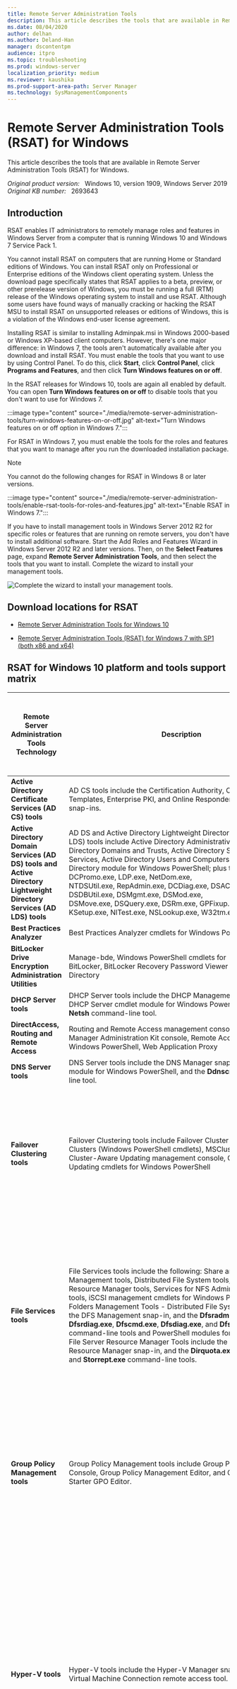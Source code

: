 ```yaml
---
title: Remote Server Administration Tools
description: This article describes the tools that are available in Remote Server Administration Tools for Windows.
ms.date: 08/04/2020
author: delhan
ms.author: Deland-Han
manager: dscontentpm
audience: itpro
ms.topic: troubleshooting
ms.prod: windows-server
localization_priority: medium
ms.reviewer: kaushika
ms.prod-support-area-path: Server Manager
ms.technology: SysManagementComponents
---
```

# Remote Server Administration Tools (RSAT) for Windows

This article describes the tools that are available in Remote Server Administration Tools (RSAT) for Windows.

_Original product version:_ &nbsp; Windows 10, version 1909, Windows Server 2019  
_Original KB number:_ &nbsp; 2693643

## Introduction

RSAT enables IT administrators to remotely manage roles and features in Windows Server from a computer that is running Windows 10 and Windows 7 Service Pack 1.

You cannot install RSAT on computers that are running Home or Standard editions of Windows. You can install RSAT only on Professional or Enterprise editions of the Windows client operating system. Unless the download page specifically states that RSAT applies to a beta, preview, or other prerelease version of Windows, you must be running a full (RTM) release of the Windows operating system to install and use RSAT. Although some users have found ways of manually cracking or hacking the RSAT MSU to install RSAT on unsupported releases or editions of Windows, this is a violation of the Windows end-user license agreement.

Installing RSAT is similar to installing Adminpak.msi in Windows 2000-based or Windows XP-based client computers. However, there's one major difference: in Windows 7, the tools aren't automatically available after you download and install RSAT. You must enable the tools that you want to use by using Control Panel. To do this, click **Start**, click **Control Panel**, click **Programs and Features**, and then click **Turn Windows features on or off**.

In the RSAT releases for Windows 10, tools are again all enabled by default. You can open **Turn Windows features on or off** to disable tools that you don't want to use for Windows 7.

:::image type="content" source="./media/remote-server-administration-tools/turn-windows-features-on-or-off.jpg" alt-text="Turn Windows features on or off option in Windows 7.":::

For RSAT in Windows 7, you must enable the tools for the roles and features that you want to manage after you run the downloaded installation package.

> [!NOTE]
> You cannot do the following changes for RSAT in Windows 8 or later versions.

:::image type="content" source="./media/remote-server-administration-tools/enable-rsat-tools-for-roles-and-features.jpg" alt-text="Enable RSAT in Windows 7.":::

If you have to install management tools in Windows Server 2012 R2 for specific roles or features that are running on remote servers, you don't have to install additional software. Start the Add Roles and Features Wizard in Windows Server 2012 R2 and later versions. Then, on the **Select Features** page, expand **Remote Server Administration Tools**, and then select the tools that you want to install. Complete the wizard to install your management tools.

![Complete the wizard to install your management tools.](./media/remote-server-administration-tools/select-features.jpg)

## Download locations for RSAT

- [Remote Server Administration Tools for Windows 10](https://www.microsoft.com/download/details.aspx?id=45520)

- [Remote Server Administration Tools (RSAT) for Windows 7 with SP1 (both x86 and x64)](https://www.microsoft.com/download/details.aspx?id=7887)

## RSAT for Windows 10 platform and tools support matrix

|Remote Server Administration Tools Technology|Description|Manages technology in Windows Server 2012 R2|Manages technology in Windows Server 2016 Technical Preview and Windows Server 2012 R2|
|---|---|---|---|
|**Active Directory Certificate Services (AD CS) tools**|AD CS tools include the Certification Authority, Certificate Templates, Enterprise PKI, and Online Responder Management snap-ins.| **√**| **√** |
|**Active Directory Domain Services (AD DS) tools and Active Directory Lightweight Directory Services (AD LDS) tools**|AD DS and Active Directory Lightweight Directory Services (AD LDS) tools include Active Directory Administrative Center, Active Directory Domains and Trusts, Active Directory Sites and Services, Active Directory Users and Computers, ADSI Edit, Active Directory module for Windows PowerShell; plus tools such as DCPromo.exe, LDP.exe, NetDom.exe, NTDSUtil.exe, RepAdmin.exe, DCDiag.exe, DSACLs.exe, DSAdd.exe, DSDBUtil.exe, DSMgmt.exe, DSMod.exe, DSMove.exe, DSQuery.exe, DSRm.exe, GPFixup.exe, KSetup.exe, NlTest.exe, NSLookup.exe, W32tm.exe.| | **√** |
|**Best Practices Analyzer**|Best Practices Analyzer cmdlets for Windows PowerShell| **√**| **√** |
|**BitLocker Drive Encryption Administration Utilities**|Manage-bde, Windows PowerShell cmdlets for BitLocker, BitLocker Recovery Password Viewer for Active Directory| **√**| **√** |
|**DHCP Server tools**|DHCP Server tools include the DHCP Management Console, the DHCP Server cmdlet module for Windows PowerShell, and the **Netsh** command-line tool.| **√**| **√** |
|**DirectAccess, Routing and Remote Access**|Routing and Remote Access management console, Connection Manager Administration Kit console, Remote Access provider for Windows PowerShell, Web Application Proxy| **√** | **√**  |
|**DNS Server tools**|DNS Server tools include the DNS Manager snap-in, the DNS module for Windows PowerShell, and the **Ddnscmd.exe** command-line tool.| **√**| **√**  |
|**Failover Clustering tools**|Failover Clustering tools include Failover Cluster Manager, Failover Clusters (Windows PowerShell cmdlets), MSClus, Cluster.exe, Cluster-Aware Updating management console, Cluster-Aware Updating cmdlets for Windows PowerShell| **√**| **√** <br/><br/>GUI tools support Windows Server 2016 Technical Preview and Windows Server 2012 R2. Only PowerShell tools work in Windows Server 2012.|
|**File Services tools**|File Services tools include the following: Share and Storage Management tools, Distributed File System tools, File Server Resource Manager tools, Services for NFS Administration tools, iSCSI management cmdlets for Windows PowerShell; Work Folders Management Tools - Distributed File System Tools include the DFS Management snap-in, and the **Dfsradmin.exe**, **Dfsrdiag.exe**, **Dfscmd.exe**, **Dfsdiag.exe**, and **Dfsutil.exe** command-line tools and PowerShell modules for DFSN and DFSR - File Server Resource Manager Tools include the File Server Resource Manager snap-in, and the **Dirquota.exe**, **Filescrn.exe**, and **Storrept.exe** command-line tools.| **√**| **√** <br/><br/>The Share and Storage Management snap-in is deprecated after the release of Windows Server 2016.Storage Replica is new in Windows Server 2016 Technical Preview, and won't work in Windows Server 2012 R2.|
|**Group Policy Management tools**|Group Policy Management tools include Group Policy Management Console, Group Policy Management Editor, and Group Policy Starter GPO Editor.| **√**| **√** <br/><br/>Group Policy has some new features in Windows Server 2016 Technical Preview that are not available on older operating systems.|
|**Hyper-V tools**|Hyper-V tools include the Hyper-V Manager snap-in and the Virtual Machine Connection remote access tool.|Hyper-V tools are not part of Remote Server Administration Tools for Windows 10. These tools are available as part of Windows 10. You do not have to install RSAT to use the tools. The Hyper-V Manager console for Windows Server 2016 Technical Preview doesn't support managing Hyper-V servers running Server 2008 or Server 2008 R2.|Hyper-V in Windows 10 can manage Hyper-V in Windows Server 2012 R2.|
|**IP Address Management (IPAM) Management tools**|IP Address Management client console|**√**<br/><br/> IPAM tools in Remote Server Administration Tools for Windows 10 cannot be used to manage IPAM running in Windows Server 2012 R2.|**√**<br/><br/> IPAM tools in Remote Server Administration Tools for Windows 10 cannot be used to manage IPAM running in Windows Server 2012 R2.|
|**Network Adapter Teaming, or NIC Teaming**|NIC Teaming management console| **√**| **√** |
|**Network Controller**|Network Controller PowerShell module|Not available| **√** |
|**Network Load Balancing tools**|Network Load Balancing tools include the Network Load Balancing Manager, Network Load Balancing Windows PowerShell cmdlets, and the **NLB.exe** and **WLBS.exe** command-line tools.| **√**| **√**  |
|**Remote Desktop Services tools**|Remote Desktop Services tools include the Remote Desktop snap-ins, RD Gateway Manager, tsgateway.msc, RD Licensing Manager, licmgr.exe, RD Licensing Diagnoser, lsdiag.msc. Use Server Manager to administer all other RDS role services except RD Gateway and RD Licensing.| **√**| **√** |
|**Server for NIS tools**|Server for NIS tools include an extension to the Active Directory Users and Computers snap-in, and the **Ypclear.exe** command-line tool|These tools are not available in RSAT for Windows 10 and later releases.| |
|**Server Manager**|Server Manager includes the Server Manager console.<br/><br/>Remote management with Server Manager is available in Windows Server 2016 Technical Preview, Windows Server 2012 R2, and Windows Server 2012.| **√**| **√**  |
|**SMTP Server tools**|SMTP Server tools include the Simple Mail Transfer Protocol (SMTP) snap-in.|These tools are not available in RSAT for Windows 8 and later releases.| |
|**Storage Explorer tools**|Storage Explorer tools include the Storage Explorer snap-in.|These tools are not available in RSAT for Windows 8 and later releases.| |
|**Storage Manager for Storage Area Networks (SANs) tools**|Storage Manager for SANs tools include the Storage Manager for SANs snap-in and the **Provisionstorage.exe** command-line tool.|These tools are not available in RSAT for Windows 8 and later releases.| |
|**Volume Activation**|Manage Volume Activation, vmw.exe| **√**| **√**|
|**Windows System Resource Manager tools**|Windows System Resource Manager tools include the Windows System Resource Manager snap-in and the **Wsrmc.exe** command-line tool.| **√**<br/><br/> WSRM has been deprecated in Windows Server 2012 R2, and tools for managing WSRM are not available in Remote Server Administration Tools for Windows 8.1 and later releases of RSAT.| |
| **Windows Server Update Services tools**| Windows Server Update Services tools include the Windows Server Update Services snap-in, WSUS.msc, and PowerShell cmdlets.| **√**| **√** |
|||||

## References

- [Deploy Remote Server Administration Tools](/previous-versions/windows/it-pro/windows-server-2012-R2-and-2012/hh831501(v=ws.11))

- [Remotely managing your Server Core using RSAT](https://dirteam.com/sander/2008/04/27/remotely-managing-your-server-core-using-rsat/)

- [Screencast: How to Install and Enable Microsoft RSAT (Remote Server Administration Tools) for Windows Vista](http://www.netometer.com/video/tutorials/vista-remote-server-administration-tools/)

- [Using MMC Snap-ins and RSAT](/previous-versions/tn-archive/dd163507(v=technet.10))

## Applies to

- Windows 10, version 1909
- Windows 10, version 1903
- Windows 10, version 1809
- Windows 7 Service Pack 1
- Windows Server 2019
- Windows Server 2012 R2
